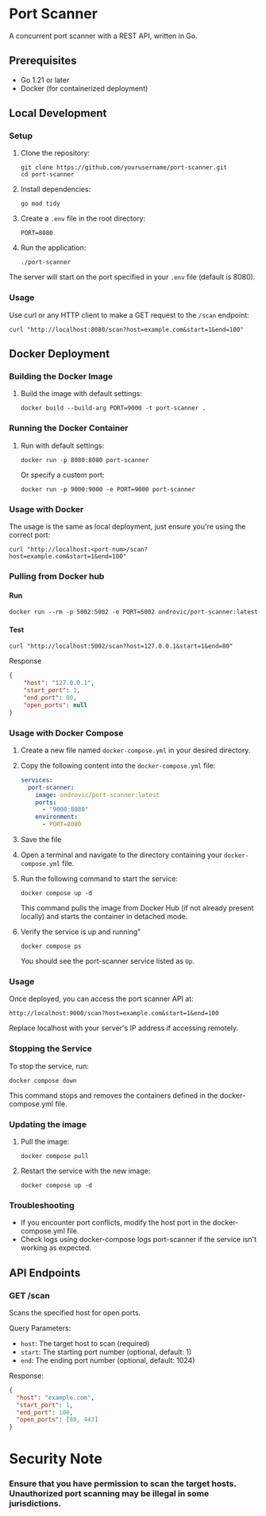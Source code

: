# Port Scanner

A concurrent port scanner with a REST API, written in Go.

## Prerequisites

- Go 1.21 or later
- Docker (for containerized deployment)

## Local Development

### Setup

1. Clone the repository:
    ```
    git clone https://github.com/yourusername/port-scanner.git
    cd port-scanner
    ```
2. Install dependencies:
    ```
    go mod tidy
    ```
3. Create a `.env` file in the root directory:
    ```
    PORT=8080
    ```
4. Run the application:
    ```
    ./port-scanner
    ```

The server will start on the port specified in your `.env` file (default is 8080).

### Usage

Use curl or any HTTP client to make a GET request to the `/scan` endpoint:
```
curl "http://localhost:8080/scan?host=example.com&start=1&end=100"
```

## Docker Deployment

### Building the Docker Image

1. Build the image with default settings:
    ``` 
    docker build --build-arg PORT=9000 -t port-scanner .
    ```
### Running the Docker Container

1. Run with default settings:
    ```
    docker run -p 8080:8080 port-scanner
    ```
    Or specify a custom port:
    ```
    docker run -p 9000:9000 -e PORT=9000 port-scanner
    ```
### Usage with Docker

The usage is the same as local deployment, just ensure you're using the correct port:
```
curl "http://localhost:<port-num>/scan?host=example.com&start=1&end=100"
```

### Pulling from Docker hub
#### Run
```
docker run --rm -p 5002:5002 -e PORT=5002 ondrovic/port-scanner:latest
```
#### Test
```
curl "http://localhost:5002/scan?host=127.0.0.1&start=1&end=80"
```
Response
```json
{
    "host": "127.0.0.1",
    "start_port": 1,
    "end_port": 80,
    "open_ports": null
}
```

### Usage with Docker Compose
1. Create a new file named `docker-compose.yml` in your desired directory.

2. Copy the following content into the `docker-compose.yml` file:

   ```yaml
   services:
     port-scanner:
       image: ondrovic/port-scanner:latest
       ports:
         - "9000:8080"
       environment:
         - PORT=8080
    ```
3. Save the file
4. Open a terminal and navigate to the directory containing your `docker-compose.yml` file.
5. Run the following command to start the service:
    ```
    docker compose up -d
    ```
    This command pulls the image from Docker Hub (if not already present locally) and starts the container in detached mode.
6. Verify the service is up and running"
    ```
    docker compose ps
    ```
    You should see the port-scanner service listed as `Up`.

### Usage
Once deployed, you can access the port scanner API at:
```
http://localhost:9000/scan?host=example.com&start=1&end=100
```
Replace localhost with your server's IP address if accessing remotely.

### Stopping the Service
To stop the service, run:
```
docker compose down
```
This command stops and removes the containers defined in the docker-compose.yml file.

### Updating the image
1. Pull the image:
    ```
    docker compose pull
    ```
2. Restart the service with the new image:
    ```
    docker compose up -d
    ```
### Troubleshooting
* If you encounter port conflicts, modify the host port in the docker-compose.yml file.
* Check logs using docker-compose logs port-scanner if the service isn't working as expected.
## API Endpoints

### GET /scan

Scans the specified host for open ports.

Query Parameters:
- `host`: The target host to scan (required)
- `start`: The starting port number (optional, default: 1)
- `end`: The ending port number (optional, default: 1024)

Response:
```json
{
  "host": "example.com",
  "start_port": 1,
  "end_port": 100,
  "open_ports": [80, 443]
}
```

# Security Note
### Ensure that you have permission to scan the target hosts. Unauthorized port scanning may be illegal in some jurisdictions.

